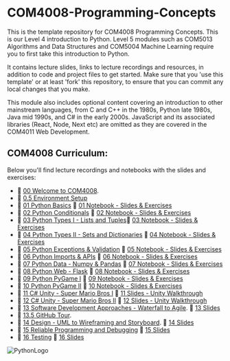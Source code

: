 # COM4008-Programming-Concepts
This is the template repository for COM4008 Programming Concepts. This is our Level 4 introduction to Python. 
Level 5 modules such as COM5013 Algorithms and Data Structures and COM5004 Machine Learning require you to first take this introduction to Python.

It contains lecture slides, links to lecture recordings and resources, in addition to code and project files to get started. 
Make sure that you 'use this template' or at least 'fork' this repository, to ensure that you can commit any local changes that you make. 

This module also includes optional content covering an introduction to other mainstream languages, from C and C++ in the 1980s, Python late 1980s, Java mid 1990s, and C# in the early 2000s. JavaScript and its associated libraries (React, Node, Next etc) are omitted as they are covered in the COM4011 Web Development. 

## COM4008 Curriculum:
Below you'll find lecture recordings and notebooks with the slides and exercises:
* 🎥 [00 Welcome to COM4008](https://youtu.be/YWnu77qWKPk). 
* 🎥 [0.5 Environment Setup](https://www.youtube.com/watch?v=xtsEeR_-GJ4)  
* 🎥 [01 Python Basics](https://youtu.be/meKvCzPIhzU) 📝 [01 Notebook - Slides & Exercises](https://github.com/NicholasDay1992/COM4008-Programming-Concepts/blob/main/01%20Python%20Basics/01%20Python%20Basics.ipynb)  
* 🎥 [02 Python Conditionals](https://youtu.be/Ac3BS0ksg4s) 📝 [02 Notebook - Slides & Exercises](https://github.com/NicholasDay1992/COM4008-Programming-Concepts/blob/main/02%20Python%20Conditionals/02%20Python%20Conditionals.ipynb)
* 🎥 [03 Python Types I - Lists and Tuples](https://youtu.be/3gzhu7DoNT0)📝 [03 Notebook - Slides & Exercises](https://github.com/NicholasDay1992/COM4008-Programming-Concepts/blob/main/03%20Python%20Data%20Types%20I/03%20Python%20Lists%20and%20Tuples.ipynb)
* 🎥 [04 Python Types II - Sets and Dictionaries](https://www.youtube.com/watch?v=FcSwGPMbm-U) 📝 [04 Notebook - Slides & Exercises](https://github.com/NicholasDay1992/COM4008-Programming-Concepts/blob/main/04%20Python%20Data%20Types%20II/04%20Python%20Sets%20and%20Dictionaries.ipynb)  
* 🎥 [05 Python Exceptions & Validation](https://youtu.be/qId30tSr-iQ?si=MGJIPNYRACDTROIg) 📝 [05 Notebook - Slides & Exercises](https://github.com/NicholasDay1992/COM4008-Programming-Concepts/blob/main/05%20Python%20Exceptions%20/05%20Python%20Exceptions.ipynb)    
* 🎥 [06 Python Imports & APIs](https://youtu.be/W7-CC06HGw4?si=Db9mN3auqHdGENGf) 📝 [06 Notebook - Slides & Exercises](https://github.com/NicholasDay1992/COM4008-Programming-Concepts/blob/main/06%20Python%20Imports%20and%20APIs/06%20Python%20Imports.ipynb)
* 🎥 [07 Python Data - Numpy & Pandas](https://youtu.be/zdRcGigjyL8) 📝 [07 Notebook - Slides & Exercises](https://github.com/NicholasDay1992/COM4008-Programming-Concepts/blob/main/07%20Python%20Numpy/07%20Python%20Numpy.ipynb)
* 🎥 [08 Python Web - Flask](https://youtu.be/XM_sc84CFG8) 📝 [08 Notebook - Slides & Exercises](https://github.com/NicholasDay1992/COM4008-Programming-Concepts/blob/main/08%20Python%20Flask/08%20Python%20Flask.ipynb)
* 🎥 [09 Python PyGame I](https://youtu.be/zUqOtottCCU) 📝 [09 Notebook - Slides & Exercises](https://github.com/NicholasDay1992/COM4008-Programming-Concepts/blob/main/09%20PyGame%20I/09%20Python%20PyGame%20I.ipynb)
* 🎥 [10 Python PyGame II](https://youtu.be/gqHT0T3Odfo) 📝 [10 Notebook - Slides & Exercises](https://github.com/NicholasDay1992/COM4008-Programming-Concepts/blob/main/10%20PyGame%20II/10%20Python%20PyGame%20II.ipynb)
* 🎥 [11 C# Unity - Super Mario Bros I](https://www.youtube.com/watch?v=eV0QqjFHVvE) 📝 [11 Slides - Unity Walkthrough](https://github.com/NicholasDay1992/COM4008-Programming-Concepts/blob/main/11%20Unity%20I%20(C%23)/11%20Unity%20I%20-%20Super%20Mario%20Bros.pdf) 
* 🎥 [12 C# Unity - Super Mario Bros II](https://youtu.be/A1-gVZgKwwg?si=NOCSNG12PyqJuIxI) 📝 [12 Slides - Unity Walkthrough](https://github.com/NicholasDay1992/COM4008-Programming-Concepts/blob/main/12%20Unity%20(C%23)%20II/12%20Unity%20II%20-%20Super%20Mario%20Bros.pdf)
* 🎥 [13 Software Development Approaches - Waterfall to Agile](https://youtu.be/fThWckY-7ao?si=ENh9c_LIBys9ELvM). 📝 [13 Slides](https://github.com/NicholasDay1992/COM4008-Programming-Concepts/blob/main/13%20User%20Requirements%20%26%20GitHub/13%20Software%20Engineering_Requirements.pdf) 
* 🎥 [13.5 GitHub Tour](https://youtu.be/JfxgaalC9n8?si=UdX8SQqwCXhnUVkY).
* 🎥 [14 Design - UML to Wireframing and Storyboard](https://youtu.be/XFgJRANx9u4). 📝 [14 Slides](https://github.com/NicholasDay1992/COM4008-Programming-Concepts/blob/main/14%20Design/14%20Design.pdf)
* 🎥 [15 Reliable Programming and Debugging](https://youtu.be/Upyl2Hj5k0Q) 📝 [15 Slides](https://github.com/NicholasDay1992/COM4008-Programming-Concepts/blob/main/15%20Reliable%20Programming%20%26%20Debugging/15%20Reliable%20Programming.pdf)   
* 🎥 [16 Testing](https://youtu.be/q1yBP_lWU4Y) 📝 [16 Slides](https://github.com/NicholasDay1992/COM4008-Programming-Concepts/blob/main/16%20Test%20Driven%20Development/16%20Testing.pdf)  

![PythonLogo](https://www.ntuclearninghub.com/documents/39367/4216797/Python-Symbol.png/369e410e-a90f-f887-c2dc-61f7ef761476/)
